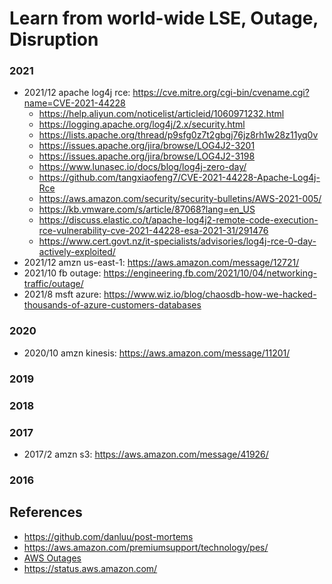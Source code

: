 
# Learn from world-wide LSE, Outage, Disruption

### 2021
* 2021/12 apache log4j rce: https://cve.mitre.org/cgi-bin/cvename.cgi?name=CVE-2021-44228
  - https://help.aliyun.com/noticelist/articleid/1060971232.html
  - https://logging.apache.org/log4j/2.x/security.html 
  - https://lists.apache.org/thread/p9sfg0z7t2gbgj76jz8rh1w28z11yq0v
  - https://issues.apache.org/jira/browse/LOG4J2-3201
  - https://issues.apache.org/jira/browse/LOG4J2-3198
  - https://www.lunasec.io/docs/blog/log4j-zero-day/ 
  - https://github.com/tangxiaofeng7/CVE-2021-44228-Apache-Log4j-Rce
  - https://aws.amazon.com/security/security-bulletins/AWS-2021-005/
  - https://kb.vmware.com/s/article/87068?lang=en_US 
  - https://discuss.elastic.co/t/apache-log4j2-remote-code-execution-rce-vulnerability-cve-2021-44228-esa-2021-31/291476
  - https://www.cert.govt.nz/it-specialists/advisories/log4j-rce-0-day-actively-exploited/
* 2021/12 amzn us-east-1: https://aws.amazon.com/message/12721/
* 2021/10 fb outage: https://engineering.fb.com/2021/10/04/networking-traffic/outage/
* 2021/8 msft azure: https://www.wiz.io/blog/chaosdb-how-we-hacked-thousands-of-azure-customers-databases

### 2020
* 2020/10 amzn kinesis: https://aws.amazon.com/message/11201/

### 2019

### 2018

### 2017
* 2017/2 amzn s3: https://aws.amazon.com/message/41926/

### 2016

## References 
* https://github.com/danluu/post-mortems
* https://aws.amazon.com/premiumsupport/technology/pes/ 
* [AWS Outages](https://docs.google.com/spreadsheets/d/1Gcq_h760CgINKjuwj7WuRmLXHIdvsUdzNQCg0g4QvVs/edit#gid=0)
* https://status.aws.amazon.com/
